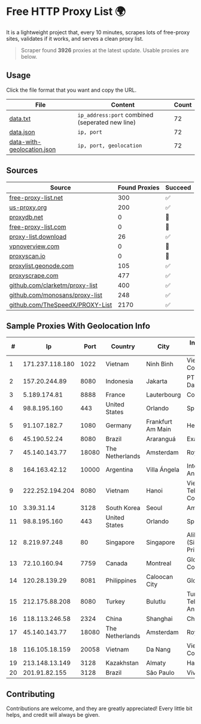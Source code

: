 
# Free HTTP Proxy List 🌍

It is a lightweight project that, every 10 minutes, scrapes lots of free-proxy sites, validates if it works, and serves a clean proxy list.


> Scraper found **3926** proxies at the latest update. Usable proxies are below.

## Usage

Click the file format that you want and copy the URL.


|File|Content|Count|
|----|-------|-----|
|[data.txt](https://raw.githubusercontent.com/themiralay/Proxy-List-World/master/data.txt)|`ip_address:port` combined (seperated new line)|72|
|[data.json](https://raw.githubusercontent.com/themiralay/Proxy-List-World/master/data.json)|`ip, port`|72|
|[data-with-geolocation.json](https://raw.githubusercontent.com/themiralay/Proxy-List-World/master/data-with-geolocation.json)|`ip, port, geolocation`|72|

## Sources

|Source|Found Proxies|Succeed|
|------|-------------|-------|
|[free-proxy-list.net](https://free-proxy-list.net)|300|✅|
|[us-proxy.org](https://www.us-proxy.org)|200|✅|
|[proxydb.net](http://proxydb.net)|0|🚫|
|[free-proxy-list.com](https://free-proxy-list.com/?page=&port=&type%5B%5D=http&type%5B%5D=https&up_time=0&search=Search)|0|🚫|
|[proxy-list.download](https://www.proxy-list.download/HTTP)|26|✅|
|[vpnoverview.com](https://vpnoverview.com/privacy/anonymous-browsing/free-proxy-servers)|0|🚫|
|[proxyscan.io](https://www.proxyscan.io)|0|🚫|
|[proxylist.geonode.com](https://proxylist.geonode.com/api/proxy-list?limit=300&page=1&sort_by=lastChecked&sort_type=desc&protocols=http,https)|105|✅|
|[proxyscrape.com](https://api.proxyscrape.com/v2/?request=displayproxies&protocol=http&timeout=10000&country=all&ssl=all&anonymity=all)|477|✅|
|[github.com/clarketm/proxy-list](https://raw.githubusercontent.com/clarketm/proxy-list/master/proxy-list-raw.txt)|400|✅|
|[github.com/monosans/proxy-list](https://raw.githubusercontent.com/monosans/proxy-list/main/proxies/http.txt)|248|✅|
|[github.com/TheSpeedX/PROXY-List](https://raw.githubusercontent.com/TheSpeedX/PROXY-List/master/http.txt)|2170|✅|


## Sample Proxies With Geolocation Info

|#|Ip|Port|Country|City|Internet Service Provider|
|-|--|----|-------|----|-------------------------|
|1|171.237.118.180|1022|Vietnam|Ninh Bình|Viettel Corporation|
|2|157.20.244.89|8080|Indonesia|Jakarta|PT.Global Media Data Prima|
|3|5.189.174.81|8888|France|Lauterbourg|Contabo GmbH|
|4|98.8.195.160|443|United States|Orlando|Spectrum|
|5|91.107.182.7|1080|Germany|Frankfurt Am Main|Hetzner Online AG|
|6|45.190.52.24|8080|Brazil|Araranguá|Exa Internet|
|7|45.140.143.77|18080|The Netherlands|Amsterdam|RoyaleHosting BV|
|8|164.163.42.12|10000|Argentina|Villa Ángela|Interret Villa Angela SRL|
|9|222.252.194.204|8080|Vietnam|Hanoi|VietNam Post and Telecom Corporation|
|10|3.39.31.14|3128|South Korea|Seoul|Amazon.com, Inc.|
|11|98.8.195.160|443|United States|Orlando|Spectrum|
|12|8.219.97.248|80|Singapore|Singapore|Alibaba Cloud (Singapore) Private Limited|
|13|72.10.160.94|7759|Canada|Montreal|GloboTech Communications|
|14|120.28.139.29|8081|Philippines|Caloocan City|Globe Telecom|
|15|212.175.88.208|8080|Turkey|Bulutlu|Turk Telekomunikasyon Anonim Sirketi|
|16|118.113.246.58|2324|China|Shanghai|Chinanet|
|17|45.140.143.77|18080|The Netherlands|Amsterdam|RoyaleHosting BV|
|18|116.105.18.159|20058|Vietnam|Da Nang|Viettel Corporation|
|19|213.148.13.149|3128|Kazakhstan|Almaty|Haicom Limited|
|20|201.91.82.155|3128|Brazil|São Paulo|Vivo|



## Contributing

Contributions are welcome, and they are greatly appreciated! Every
little bit helps, and credit will always be given.

